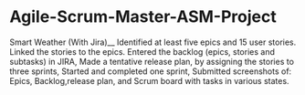 # Agile-Scrum-Master-ASM-Project
Smart Weather (With Jira)__
Identified at least five epics and 15 user stories. Linked the stories to the epics.
Entered the backlog (epics, stories and subtasks) in JIRA,
Made a tentative release plan, by assigning the stories to three sprints,
Started and completed one sprint,
Submitted screenshots of: Epics, Backlog,release plan, and Scrum board with tasks in various states.
